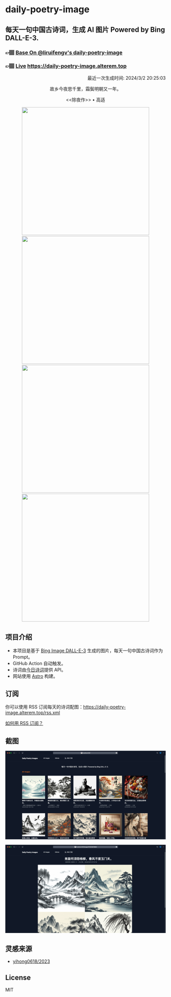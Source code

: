 
# daily-poetry-image

## 每天一句中国古诗词，生成 AI 图片 Powered by Bing DALL-E-3.

### 👉🏽 [Base On @liruifengv's daily-poetry-image](https://github.com/liruifengv/daily-poetry-image)

### 👉🏽 [Live](https://daily-poetry-image.alterem.top/) https://daily-poetry-image.alterem.top

<p align="right">
  最近一次生成时间: 2024/3/2 20:25:03
</p>
<p align="center">
故乡今夜思千里，霜鬓明朝又一年。
</p>
<p align="center">
<<除夜作>> • 高适
</p>
<p align="center">
<img src="https://tse4.mm.bing.net/th/id/OIG1.IB9RdQF3MEnH_xG_V_QB" height="400" width="400" />
<img src="https://tse1.mm.bing.net/th/id/OIG1.TlLS5RZmPnb07wbeckdN" height="400" width="400" />
<img src="https://tse1.mm.bing.net/th/id/OIG1.ifHOurQ_aWPjVFMv.uTC" height="400" width="400" />
<img src="https://tse1.mm.bing.net/th/id/OIG1.JLECXZKh3UBx6mVitQ_S" height="400" width="400" />
</p>

## 项目介绍

-   本项目是基于 [Bing Image DALL-E-3](https://www.bing.com/images/create) 生成的图片，每天一句中国古诗词作为 Prompt。
-   GitHub Action 自动触发。
-   诗词由[今日诗词](https://www.jinrishici.com/)提供 API。
-   网站使用 [Astro](https://astro.build) 构建。

## 订阅

你可以使用 RSS 订阅每天的诗词配图：https://daily-poetry-image.alterem.top/rss.xml

[如何用 RSS 订阅？](https://zhuanlan.zhihu.com/p/55026716)

## 截图

![图片列表](./screenshots/Snipaste_2023-12-28_21-00-26.png)

![图片详情](./screenshots/Snipaste_2023-12-28_21-00-53.png)

## 灵感来源

-   [yihong0618/2023](https://github.com/yihong0618/2023)

## License

MIT
